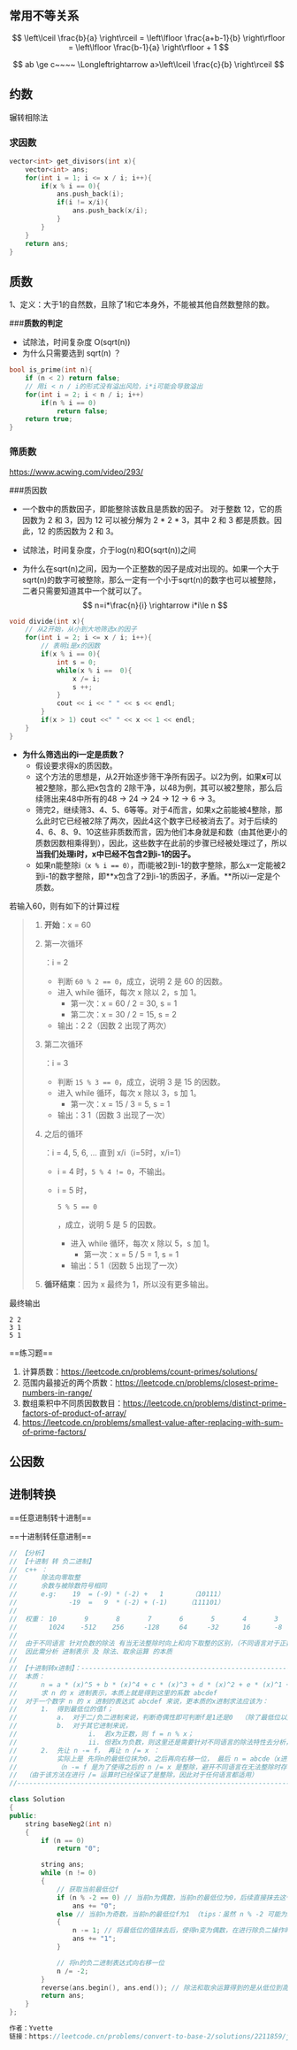 ## 常用不等关系

$$
\left\lceil \frac{b}{a} \right\rceil = \left\lfloor \frac{a+b-1}{b} \right\rfloor = \left\lfloor \frac{b-1}{a} \right\rfloor + 1
$$

$$
ab  \ge  c~~~~ \Longleftrightarrow a>\left\lceil \frac{c}{b} \right\rceil
$$



## 约数

辗转相除法

### 求因数

```C++
vector<int> get_divisors(int x){
    vector<int> ans;
    for(int i = 1; i <= x / i; i++){
        if(x % i == 0){
            ans.push_back(i);
            if(i != x/i){
                ans.push_back(x/i);
            }
        }
    }
    return ans;
}
```







## 质数

1、定义：大于1的自然数，且除了1和它本身外，不能被其他自然数整除的数。

###**质数的判定**

- 试除法，时间复杂度   O(sqrt(n))
- 为什么只需要选到 sqrt(n) ？ 

```C++
bool is_prime(int n){
    if (n < 2) return false;
    // 用i < n / i的形式没有溢出风险，i*i可能会导致溢出
    for(int i = 2; i < n / i; i++)
        if(n % i == 0)
            return false;
    return true;
}
```

### 筛质数

https://www.acwing.com/video/293/



###质因数

- 一个数中的质数因子，即能整除该数且是质数的因子。 对于整数 12，它的质因数为 2 和 3，因为 12 可以被分解为 2 * 2 * 3，其中 2 和 3 都是质数。因此，12 的质因数为 2 和 3。 

- 试除法，时间复杂度，介于log(n)和O(sqrt(n))之间

- 为什么在sqrt(n)之间，因为一个正整数的因子是成对出现的。如果一个大于sqrt(n)的数字可被整除，那么一定有一个小于sqrt(n)的数字也可以被整除，二者只需要知道其中一个就可以了。
  $$
  n=i*\frac{n}{i}  \rightarrow  i*i\le n
  $$
  

```C++
void divide(int x){
    // 从2开始，从小到大地筛选x的因子
    for(int i = 2; i <= x / i; i++){
        // 表明i是x的因数
        if(x % i == 0){
            int s = 0;
            while(x % i ==  0){
                x /= i;
                s ++;
            }
            cout << i << " " << s << endl;
        }
        if(x > 1) cout <<" " << x << 1 << endl;
    }
}
```

- **为什么筛选出的i一定是质数？**
  - 假设要求得x的质因数。
  - 这个方法的思想是，从2开始逐步筛干净所有因子。以2为例，如果**x**可以被2整除，那么把x包含的 2除干净，以48为例，其可以被2整除，那么后续筛出来48中所有的48  -> 24 -> 24 -> 12 -> 6 -> 3。
  -  筛完2，继续筛3、4、5、6等等。对于4而言，如果x之前能被4整除，那么此时它已经被2除了两次，因此4这个数字已经被消去了。对于后续的4、6、8、9、10这些非质数而言，因为他们本身就是和数（由其他更小的质数因数相乘得到），因此，这些数字在此前的步骤已经被处理过了，所以**当我们处理i时，x中已经不包含2到i-1的因子。**
  - 如果n能整除i`（x % i == 0）`，而i能被2到i-1的数字整除，那么x一定能被2到i-1的数字整除，即**x包含了2到i-1的质因子，矛盾。**所以i一定是个质数。



若输入60，则有如下的计算过程

> 1. **开始**：x = 60
>
> 2. 第一次循环
>
>    ：i = 2
>
>    - 判断 `60 % 2 == 0`，成立，说明 2 是 60 的因数。
>    - 进入 while 循环，每次 x 除以 2，s 加 1。
>      - 第一次：x = 60 / 2 = 30, s = 1
>      - 第二次：x = 30 / 2 = 15, s = 2
>    - 输出：2 2（因数 2 出现了两次）
>
> 3. 第二次循环
>
>    ：i = 3
>
>    - 判断 `15 % 3 == 0`，成立，说明 3 是 15 的因数。
>    - 进入 while 循环，每次 x 除以 3，s 加 1。
>      - 第一次：x = 15 / 3 = 5, s = 1
>    - 输出：3 1（因数 3 出现了一次）
>
> 4. 之后的循环
>
>    ：i = 4, 5, 6, ... 直到 x/i（i=5时，x/i=1）
>
>    - i = 4 时，`5 % 4 != 0`，不输出。
>
>    - i = 5 时，
>
>      ```
>      5 % 5 == 0
>      ```
>
>      ，成立，说明 5 是 5 的因数。
>
>      - 进入 while 循环，每次 x 除以 5，s 加 1。
>        - 第一次：x = 5 / 5 = 1, s = 1
>      - 输出：5 1（因数 5 出现了一次）
>
> 5. **循环结束**：因为 x 最终为 1，所以没有更多输出。

最终输出

```shell
2 2
3 1
5 1
```













==练习题==

1. 计算质数：https://leetcode.cn/problems/count-primes/solutions/
2. 范围内最接近的两个质数：https://leetcode.cn/problems/closest-prime-numbers-in-range/
3. 数组乘积中不同质因数数目：https://leetcode.cn/problems/distinct-prime-factors-of-product-of-array/
4. https://leetcode.cn/problems/smallest-value-after-replacing-with-sum-of-prime-factors/



## 公因数







## 进制转换

==任意进制转十进制==





==十进制转任意进制==

```C++
// 【分析】
// 【十进制 转 负二进制】
//  c++ ：
//      除法向零取整
//      余数与被除数符号相同
//      e.g:    19  = (-9) * (-2) +   1       （10111）
//             -19  =   9  * (-2) + (-1)     （111101）
//
//  权重： 10       9       8       7       6       5       4       3       2       1       0
//        1024    -512    256     -128     64     -32      16      -8      4       -2       1
//
//  由于不同语言 针对负数的除法 有当无法整除时向上和向下取整的区别，（不同语言对于正数的除法都是向下取整）
//  因此需分析 进制表示 及 除法、取余运算 的本质
//
// 【十进制转x进制】：--------------------------------------------------------------------------------
//  本质：
//      n = a * (x)^5 + b * (x)^4 + c * (x)^3 + d * (x)^2 + e * (x)^1 + f * (x)^0
//      求 n 的 x 进制表示，本质上就是得到这里的系数 abcdef
//  对于一个数字 n 的 x 进制的表达式 abcdef 来说，更本质的x进制求法应该为：
//      1.  得到最低位的值f；
//          a.  对于二/负二进制来说，判断奇偶性即可判断f是1还是0  （除了最低位以外，其余位的权重都是偶数）
//          b.  对于其它进制来说，
//                  i.  若x为正数，则 f = n % x；
//                  ii. 但若x为负数，则这里还是需要针对不同语言的除法特性去分析，可能需要在 n % x 的基础上再进行一些运算操作得到 f
//      2.  先让 n -= f， 再让 n /= x ：
//          实际上是 先将n的最低位抹为0，之后再向右移一位， 最后 n = abcde（x进制表示）
//          （n -= f 是为了使得之后的 n /= x 是整除，避开不同语言在无法整除时存在向上向下取整的区别）
//  （由于该方法在进行 /= 运算时已经保证了是整除，因此对于任何语言都适用）
//---------------------------------------------------------------------------

class Solution
{
public:
    string baseNeg2(int n)
    {
        if (n == 0)
            return "0";

        string ans;
        while (n != 0)
        {
            // 获取当前最低位f
            if (n % -2 == 0) // 当前n为偶数，当前n的最低位为0，后续直接抹去这个最低位，除以-2即可
                ans += "0";
            else // 当前n为奇数，当前n的最低位f为1 （tips：虽然 n % -2 可能为1或-1，但不影响，都是最低位f=1）
            {
                n -= 1; // 将最低位的值抹去后，使得n变为偶数，在进行除负二操作时是整除
                ans += "1";
            }

            // 将n的负二进制表达式向右移一位
            n /= -2;
        }
        reverse(ans.begin(), ans.end()); // 除法和取余运算得到的是从低位到高位的结果，故最后要翻转
        return ans;
    }
};

作者：Yvette
链接：https://leetcode.cn/problems/convert-to-base-2/solutions/2211859/jin-zhi-biao-da-shi-de-ben-zhi-bu-tong-y-1x4a/。
```

